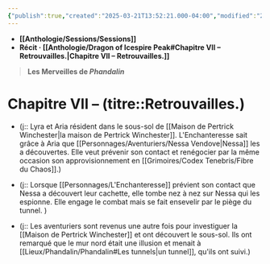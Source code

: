 ```yaml
---
{"publish":true,"created":"2025-03-21T13:52:21.000-04:00","modified":"2025-03-21T13:52:21.000-04:00","cssclasses":""}
---
```



- **[[Anthologie/Sessions/Sessions]]**
- **Récit · [[Anthologie/Dragon of Icespire Peak#Chapitre VII – Retrouvailles.\|Chapitre VII – Retrouvailles.]]**

> **Les Merveilles de *Phandalin***

# **Chapitre VII –** (titre::**Retrouvailles.**)

- (j:: Lyra et Aria résident dans le sous-sol de [[Maison de Pertrick Winchester\|la maison de Pertrick Winchester]]. L'Enchanteresse sait grâce à Aria que [[Personnages/Aventuriers/Nessa Vendove\|Nessa]] les a découvertes. Elle veut prévenir son contact et renégocier par la même occasion son approvisionnement en [[Grimoires/Codex Tenebris/Fibre du Chaos]].)

- (j:: Lorsque [[Personnages/L'Enchanteresse]] prévient son contact que Nessa a découvert leur cachette, elle tombe nez à nez sur Nessa qui les espionne. Elle engage le combat mais se fait ensevelir par le piège du tunnel. )

- (j:: Les aventuriers sont revenus une autre fois pour investiguer la [[Maison de Pertrick Winchester]] et ont découvert le sous-sol. Ils ont remarqué que le mur nord était une illusion et menait à [[Lieux/Phandalin/Phandalin#Les tunnels\|un tunnel]], qu'ils ont suivi.)